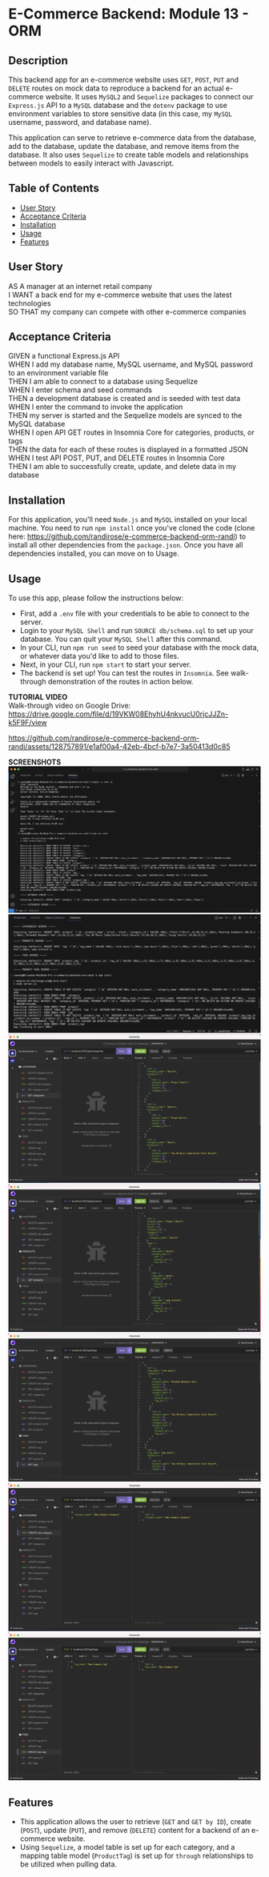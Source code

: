 # E-Commerce Backend: Module 13 - ORM

## Description

This backend app for an e-commerce website uses `GET`, `POST`, `PUT` and `DELETE` routes on mock data to reproduce a backend for an actual e-commerce website. It uses `MySQL2` and `Sequelize` packages to connect our `Express.js` API to a `MySQL` database and the `dotenv` package to use environment variables to store sensitive data (in this case, my `MySQL` username, password, and database name).  
 
This application can serve to retrieve e-commerce data from the database, add to the database, update the database, and remove items from the database. It also uses `Sequelize` to create table models and relationships between models to easily interact with Javascript.

## Table of Contents

- [User Story](#user-story)
- [Acceptance Criteria](#acceptance-criteria)
- [Installation](#installation)
- [Usage](#usage)
- [Features](#features)

## User Story

AS A manager at an internet retail company  
I WANT a back end for my e-commerce website that uses the latest technologies  
SO THAT my company can compete with other e-commerce companies  

## Acceptance Criteria

GIVEN a functional Express.js API  
WHEN I add my database name, MySQL username, and MySQL password to an environment variable file  
THEN I am able to connect to a database using Sequelize  
WHEN I enter schema and seed commands  
THEN a development database is created and is seeded with test data  
WHEN I enter the command to invoke the application  
THEN my server is started and the Sequelize models are synced to the MySQL database  
WHEN I open API GET routes in Insomnia Core for categories, products, or tags  
THEN the data for each of these routes is displayed in a formatted JSON  
WHEN I test API POST, PUT, and DELETE routes in Insomnia Core  
THEN I am able to successfully create, update, and delete data in my database  

## Installation

For this application, you'll need `Node.js` and `MySQL` installed on your local machine. You need to run `npm install` once you've cloned the code (clone here: https://github.com/randirose/e-commerce-backend-orm-randi) to install all other dependencies from the `package.json`. Once you have all dependencies installed, you can move on to Usage.

## Usage

To use this app, please follow the instructions below:  
- First, add a `.env` file with your credentials to be able to connect to the server.  
- Login to your `MySQL Shell` and run `SOURCE db/schema.sql` to set up your database. You can quit your `MySQL Shell` after this command.  
- In your CLI, run `npm run seed` to seed your database with the mock data, or whatever data you'd like to add to those files.  
- Next, in your CLI, run `npm start` to start your server.  
- The backend is set up! You can test the routes in `Insomnia`. See walk-through demonstration of the routes in action below.  

**TUTORIAL VIDEO**  
Walk-through video on Google Drive: https://drive.google.com/file/d/19VKW08EhyhU4nkvucU0rjcJJZn-k5F9F/view  

https://github.com/randirose/e-commerce-backend-orm-randi/assets/128757891/e1af00a4-42eb-4bcf-b7e7-3a50413d0c85  

**SCREENSHOTS**  
![MySQL/CLI commands - 1](assets/screenshot-CLI1.png)  
![CLI commands - 2](assets/screenshot-CLI2.png)  
![Insomnia - GET categories](assets/screenshot-GETcategories.png)  
![Insomnia - GET products](assets/screenshot-GETproducts.png)  
![Insomnia - GET tags](assets/screenshot-GETtags.png)  
![Insomnia - POST category](assets/screenshot-POSTcategory.png)  
![Insomnia - POST tag](assets/screenshot-POSTtag.png)  

## Features

- This application allows the user to retrieve (`GET` and `GET by ID`), create (`POST`), update (`PUT`), and remove (`DELETE`) content for a backend of an e-commerce website.  
- Using `Sequelize`, a model table is set up for each category, and a mapping table model (`ProductTag`) is set up for `through` relationships to be utilized when pulling data.
